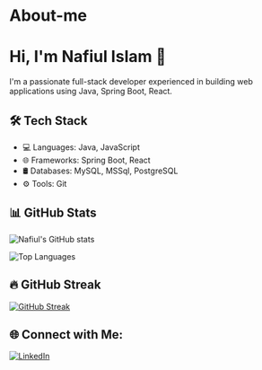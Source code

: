 # About-me
# Hi, I'm Nafiul Islam 👋
I'm a passionate full-stack developer experienced in building web applications using Java, Spring Boot, React. 

## 🛠️ Tech Stack
- 💻 Languages: Java, JavaScript
- 🌐 Frameworks: Spring Boot, React
- 🛢️ Databases: MySQL, MSSql, PostgreSQL
- ⚙️ Tools: Git

## 📊 GitHub Stats
![Nafiul's GitHub stats](https://github-readme-stats.vercel.app/api?username=Nafiuli131&show_icons=true&theme=radical)

![Top Languages](https://github-readme-stats.vercel.app/api/top-langs/?username=Nafiuli131&layout=compact&theme=radical)

## 🔥 GitHub Streak
[![GitHub Streak](https://github-readme-streak-stats.herokuapp.com/?user=Nafiuli131&theme=radical)](https://git.io/streak-stats)


## 🌐 Connect with Me:
[![LinkedIn](https://img.shields.io/badge/LinkedIn-blue)](https://www.linkedin.com/in/Nafiuli131)
